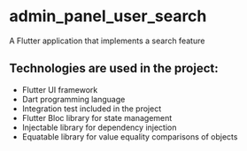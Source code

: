 # admin_panel_user_search

A Flutter application that implements a search feature

## Technologies are used in the project:

* Flutter UI framework
* Dart programming language
* Integration test included in the project
* Flutter Bloc library for state management
* Injectable library for dependency injection
* Equatable library for value equality comparisons of objects
